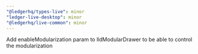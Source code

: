 ```yaml
---
"@ledgerhq/types-live": minor
"ledger-live-desktop": minor
"@ledgerhq/live-common": minor
---
```


Add enableModularization param to lldModularDrawer to be able to control the modularization
